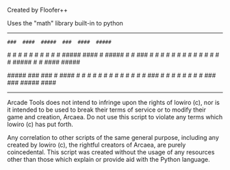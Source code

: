 Created by Floofer++

Uses the "math" library built-in to python

-----------------------------------------

    ###  ####  #####  ###  ####  #####
   \#   # #   # #     #   # #   # #
   \##### ####  #     ##### #   # ###
   \#   # #   # #     #   # #   # #
   \#   # #   # ##### #   # ####  #####

   \#####  ###   ###  #      ####
     #   #   # #   # #     #
     #   #   # #   # #      ###
     #   #   # #   # #         #
     #    ###   ###  ##### ####

-----------------------------------------

Arcade Tools does not intend to infringe upon the rights
of lowiro (c), nor is it intended to be used to break their
terms of service or to modify their game and creation,
Arcaea. Do not use this script to violate any terms which
lowiro (c) has put forth.

Any correlation to other scripts of the same general purpose,
including any created by lowiro (c), the rightful creators of
Arcaea, are purely coincedental. This script was created
without the usage of any resources other than those which
explain or provide aid with the Python language.
